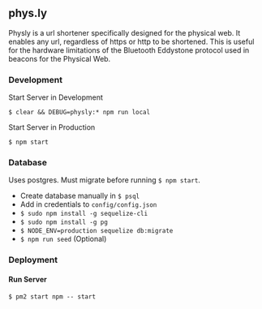 ## phys.ly

Physly is a url shortener specifically designed for the physical web. It enables any url, regardless of https or http to be shortened. This is useful for the hardware limitations of the Bluetooth Eddystone protocol used in beacons for the Physical Web.

### Development
Start Server in Development

`$ clear && DEBUG=physly:* npm run local`

Start Server in Production

`$ npm start`

### Database
Uses postgres. Must migrate before running `$ npm start`.

* Create database manually in `$ psql`
* Add in credentials to `config/config.json`
* `$ sudo npm install -g sequelize-cli`
* `$ sudo npm install -g pg`
* `$ NODE_ENV=production sequelize db:migrate`
* `$ npm run seed` (Optional)

### Deployment
#### Run Server
`$ pm2 start npm -- start`
